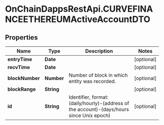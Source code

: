 # OnChainDappsRestApi.CURVEFINANCEETHEREUMActiveAccountDTO

## Properties

Name | Type | Description | Notes
------------ | ------------- | ------------- | -------------
**entryTime** | **Date** |  | [optional] 
**recvTime** | **Date** |  | [optional] 
**blockNumber** | **Number** | Number of block in which entity was recorded. | [optional] 
**blockRange** | **String** |  | [optional] 
**id** | **String** | Identifier, format: (daily/hourly)-(address of the account)-(days/hours since Unix epoch) | [optional] 


